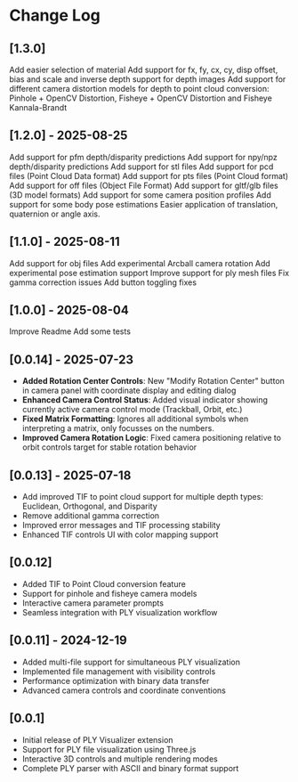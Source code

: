 # Change Log

## [1.3.0]

Add easier selection of material
Add support for fx, fy, cx, cy, disp offset, bias and scale and inverse depth support for depth images
Add support for different camera distortion models for depth to point cloud conversion: Pinhole + OpenCV Distortion, Fisheye + OpenCV Distortion and Fisheye Kannala-Brandt

## [1.2.0] - 2025-08-25

Add support for pfm depth/disparity predictions
Add support for npy/npz depth/disparity predictions
Add support for stl files
Add support for pcd files (Point Cloud Data format)
Add support for pts files (Point Cloud format)
Add support for off files (Object File Format)
Add support for gltf/glb files (3D model formats)
Add support for some camera position profiles
Add support for some body pose estimations
Easier application of translation, quaternion or angle axis.

## [1.1.0] - 2025-08-11

Add support for obj files
Add experimental Arcball camera rotation
Add experimental pose estimation support
Improve support for ply mesh files
Fix gamma correction issues
Add button toggling fixes

## [1.0.0] - 2025-08-04

Improve Readme
Add some tests

## [0.0.14] - 2025-07-23

- **Added Rotation Center Controls**: New "Modify Rotation Center" button in camera panel with coordinate display and editing dialog
- **Enhanced Camera Control Status**: Added visual indicator showing currently active camera control mode (Trackball, Orbit, etc.)
- **Fixed Matrix Formatting**: Ignores all additional symbols when interpreting a matrix, only focusses on the numbers.
- **Improved Camera Rotation Logic**: Fixed camera positioning relative to orbit controls target for stable rotation behavior

## [0.0.13] - 2025-07-18

- Add improved TIF to point cloud support for multiple depth types: Euclidean, Orthogonal, and Disparity
- Remove additional gamma correction
- Improved error messages and TIF processing stability
- Enhanced TIF controls UI with color mapping support

## [0.0.12]

- Added TIF to Point Cloud conversion feature
- Support for pinhole and fisheye camera models
- Interactive camera parameter prompts
- Seamless integration with PLY visualization workflow

## [0.0.11] - 2024-12-19

- Added multi-file support for simultaneous PLY visualization
- Implemented file management with visibility controls
- Performance optimization with binary data transfer
- Advanced camera controls and coordinate conventions

## [0.0.1]

- Initial release of PLY Visualizer extension
- Support for PLY file visualization using Three.js
- Interactive 3D controls and multiple rendering modes
- Complete PLY parser with ASCII and binary format support
